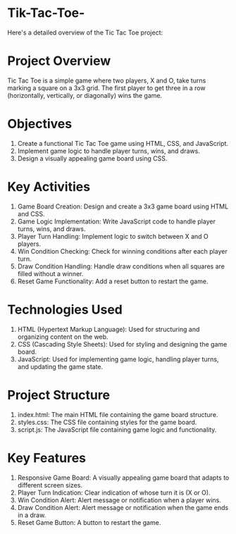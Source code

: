 # Tik-Tac-Toe-
Here's a detailed overview of the Tic Tac Toe project:

# Project Overview
Tic Tac Toe is a simple game where two players, X and O, take turns marking a square on a 3x3 grid. The first player to get three in a row (horizontally, vertically, or diagonally) wins the game.

# Objectives
1. Create a functional Tic Tac Toe game using HTML, CSS, and JavaScript.
2. Implement game logic to handle player turns, wins, and draws.
3. Design a visually appealing game board using CSS.

# Key Activities
1. Game Board Creation: Design and create a 3x3 game board using HTML and CSS.
2. Game Logic Implementation: Write JavaScript code to handle player turns, wins, and draws.
3. Player Turn Handling: Implement logic to switch between X and O players.
4. Win Condition Checking: Check for winning conditions after each player turn.
5. Draw Condition Handling: Handle draw conditions when all squares are filled without a winner.
6. Reset Game Functionality: Add a reset button to restart the game.

# Technologies Used
1. HTML (Hypertext Markup Language): Used for structuring and organizing content on the web.
2. CSS (Cascading Style Sheets): Used for styling and designing the game board.
3. JavaScript: Used for implementing game logic, handling player turns, and updating the game state.

# Project Structure
1. index.html: The main HTML file containing the game board structure.
2. styles.css: The CSS file containing styles for the game board.
3. script.js: The JavaScript file containing game logic and functionality.

# Key Features
1. Responsive Game Board: A visually appealing game board that adapts to different screen sizes.
2. Player Turn Indication: Clear indication of whose turn it is (X or O).
3. Win Condition Alert: Alert message or notification when a player wins.
4. Draw Condition Alert: Alert message or notification when the game ends in a draw.
5. Reset Game Button: A button to restart the game.



